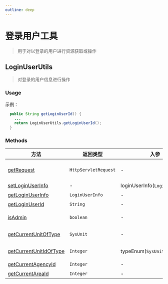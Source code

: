 ```yaml
---
outline: deep
---
```


# 登录用户工具

> 用于对以登录的用户进行资源获取或操作

## LoginUserUtils

> 对登录的用户信息进行操作

### Usage

示例：

```java
  public String getLoginUserId() {
    ...
    return LoginUserUtils.getLoginUserId();
  }

```

### Methods

| 方法 | 返回类型 | 入参 | 说明 |
|---|---|---|---|
| [getRequest](https://github.com/elonehoo/benewy-template/blob/main/project/basic/src/main/java/com/beneway/basic/utils/login_user/LoginUserUtils.java#L38) | `HttpServletRequest` | - | 获取当前的`HttpServletRequest`对象 |
| [setLoginUserInfo](https://github.com/elonehoo/benewy-template/blob/main/project/basic/src/main/java/com/beneway/basic/utils/login_user/LoginUserUtils.java#L47) | - | loginUserInfo(`LoginUserInfo`) | 设置登陆用户信息 |
| [getLoginUserInfo](https://github.com/elonehoo/benewy-template/blob/main/project/basic/src/main/java/com/beneway/basic/utils/login_user/LoginUserUtils.java#L57) | `LoginUserInfo` | - | 获取登录用户信息 |
| [getLoginUserId](https://github.com/elonehoo/benewy-template/blob/main/project/basic/src/main/java/com/beneway/basic/utils/login_user/LoginUserUtils.java#L67) | `String` | - | 获取登录人员id |
| [isAdmin](https://github.com/elonehoo/benewy-template/blob/main/project/basic/src/main/java/com/beneway/basic/utils/login_user/LoginUserUtils.java#L76) | `boolean` | - | 判断当前用户是否是admin账户 |
| [getCurrentUnitOfType](https://github.com/elonehoo/benewy-template/blob/main/project/basic/src/main/java/com/beneway/basic/utils/login_user/LoginUserUtils.java#L86) | `SysUnit` | - | 根据类型获取当前单位id |
| [getCurrentUnitIdOfType](https://github.com/elonehoo/benewy-template/blob/main/project/basic/src/main/java/com/beneway/basic/utils/login_user/LoginUserUtils.java#L103) | `Integer` | typeEnum(`SysUnitTypeEnum`) | 根据类型获取当前单位id |
| [getCurrentAgencyId](https://github.com/elonehoo/benewy-template/blob/main/project/basic/src/main/java/com/beneway/basic/utils/login_user/LoginUserUtils.java#L112) | `Integer` | - | 获取当前单位id |
| [getCurrentAreaId](https://github.com/elonehoo/benewy-template/blob/main/project/basic/src/main/java/com/beneway/basic/utils/login_user/LoginUserUtils.java#L120) | `Integer` | - | 获取当前区域id |
